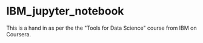 # IBM_jupyter_notebook
This is a hand in as per the the "Tools for Data Science" course from IBM on Coursera.
